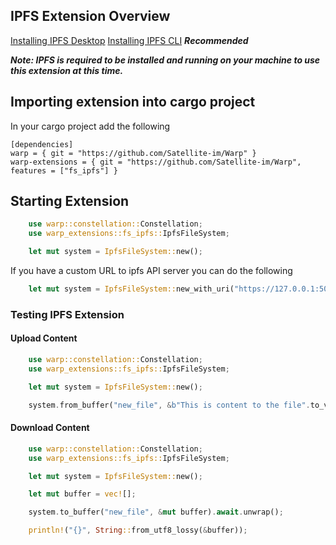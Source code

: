## IPFS Extension Overview

[Installing IPFS Desktop](https://docs.ipfs.io/install/ipfs-desktop/)
[Installing IPFS CLI](https://docs.ipfs.io/how-to/command-line-quick-start/) ***Recommended***

***Note: IPFS is required to be installed and running on your machine to use this extension at this time.***

## Importing extension into cargo project

In your cargo project add the following

```
[dependencies]
warp = { git = "https://github.com/Satellite-im/Warp" }
warp-extensions = { git = "https://github.com/Satellite-im/Warp", features = ["fs_ipfs"] }
```

## Starting Extension

```rust
	use warp::constellation::Constellation;
	use warp_extensions::fs_ipfs::IpfsFileSystem;

	let mut system = IpfsFileSystem::new();
```

If you have a custom URL to ipfs API server you can do the following

```rust
	let mut system = IpfsFileSystem::new_with_uri("https://127.0.0.1:5001").unwrap(); 
```

### Testing IPFS Extension

#### Upload Content

```rust
	use warp::constellation::Constellation;
	use warp_extensions::fs_ipfs::IpfsFileSystem;

	let mut system = IpfsFileSystem::new();

	system.from_buffer("new_file", &b"This is content to the file".to_vec()).await.unwrap();

```

#### Download Content

```rust
	use warp::constellation::Constellation;
	use warp_extensions::fs_ipfs::IpfsFileSystem;

	let mut system = IpfsFileSystem::new();

	let mut buffer = vec![];

	system.to_buffer("new_file", &mut buffer).await.unwrap();

	println!("{}", String::from_utf8_lossy(&buffer));

```
